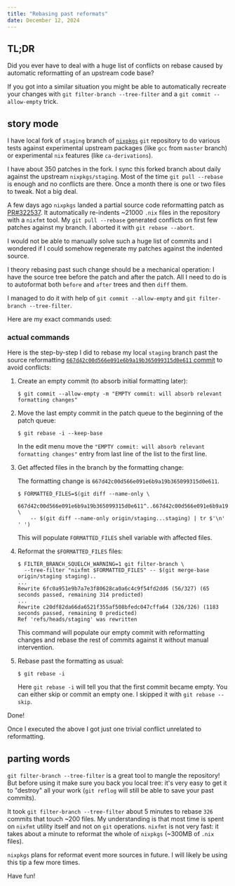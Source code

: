 ```yaml
---
title: "Rebasing past reformats"
date: December 12, 2024
---
```


## TL;DR

Did you ever have to deal with a huge list of conflicts on rebase caused
by automatic reformatting of an upstream code base?

If you got into a similar situation you might be able to automatically
recreate your changes with `git filter-branch --tree-filter` and a
`git commit --allow-empty` trick.

## story mode

I have local fork of `staging` branch of
[`nixpkgs`](https://github.com/NixOS/nixpkgs/) `git` repository to do
various tests against experimental upstream packages (like `gcc` from
`master` branch) or experimental `nix` features (like `ca-derivations`).

I have about 350 patches in the fork. I sync this forked branch about
daily against the upstream `nixpkgs/staging`. Most of the time
`git pull --rebase` is enough and no conflicts are there. Once a month
there is one or two files to tweak. Not a big deal.

A few days ago `nixpkgs` landed a partial source code reformatting
patch as [PR#322537](https://github.com/NixOS/nixpkgs/pull/322537). It
automatically re-indents ~21000 `.nix` files in the repository with a
`nixfmt` tool. My `git pull --rebase` generated conflicts on first few
patches against my branch. I aborted it with `git rebase --abort`.

I would not be able to manually solve such a huge list of commits and I
wondered if I could somehow regenerate my patches against the indented
source.

I theory rebasing past such change should be a mechanical operation: I
have the source tree before the patch and after the patch. All I need to
do is to autoformat both `before` and `after` trees and then `diff`
them.

I managed to do it with help of `git commit --allow-empty` and
`git filter-branch --tree-filter`.

Here are my exact commands used:

### actual commands

Here is the step-by-step I did to rebase my local `staging` branch past
the source reformatting
[`667d42c00d566e091e6b9a19b365099315d0e611` commit](https://github.com/NixOS/nixpkgs/commit/667d42c00d566e091e6b9a19b365099315d0e611)
to avoid conflicts:

1. Create an empty commit (to absorb initial formatting later):

   ```
   $ git commit --allow-empty -m "EMPTY commit: will absorb relevant formatting changes"
   ```

2. Move the last empty commit in the patch queue to the beginning of
   the patch queue:

   ```
   $ git rebase -i --keep-base
   ```

   In the edit menu move the
   `"EMPTY commit: will absorb relevant formatting changes"` entry from
   last line of the list to the first line.

3. Get affected files in the branch by the formatting change:

   The formatting change is `667d42c00d566e091e6b9a19b365099315d0e611`.

   ```
   $ FORMATTED_FILES=$(git diff --name-only \
       667d42c00d566e091e6b9a19b365099315d0e611^..667d42c00d566e091e6b9a19b365099315d0e611 \
       -- $(git diff --name-only origin/staging...staging) | tr $'\n' ' ')
   ```

   This will populate `FORMATTED_FILES` shell variable with affected
   files.

4. Reformat the `$FORMATTED_FILES` files:

   ```
   $ FILTER_BRANCH_SQUELCH_WARNING=1 git filter-branch \
     --tree-filter "nixfmt $FORMATTED_FILES" -- $(git merge-base origin/staging staging)..
   ...
   Rewrite 6fc0a951e9b7a7e3f80628ca0a6c4c9f54fd2dd6 (56/327) (65 seconds passed, remaining 314 predicted)
   ...
   Rewrite c20df82da66da6521f355af508bfedc047cffa64 (326/326) (1183 seconds passed, remaining 0 predicted)
   Ref 'refs/heads/staging' was rewritten
   ```

   This command will populate our empty commit with reformatting changes
   and rebase the rest of commits against it without manual intervention.

5. Rebase past the formatting as usual:

   ```
   $ git rebase -i
   ```

   Here `git rebase -i` will tell you that the first commit became empty.
   You can either skip or commit an empty one. I skipped it with
   `git rebase --skip`.

Done!

Once I executed the above I got just one trivial conflict unrelated to
reformatting.

## parting words

`git filter-branch --tree-filter` is a great tool to mangle the
repository! But before using it make sure you back you local tree: it's
very easy to get it to "destroy" all your work (`git reflog` will still
be able to save your past commits).

It took `git filter-branch --tree-filter` about 5 minutes to rebase
`326` commits that touch ~200 files. My understanding is that most time
is spent on `nixfmt` utility itself and not on `git` operations.
`nixfmt` is not very fast: it takes about a minute to reformat the whole
of `nixpkgs` (~300MB of `.nix` files).

`nixpkgs` plans for reformat event more sources in future. I will likely
be using this tip a few more times.

Have fun!
